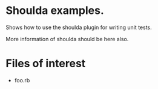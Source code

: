 # Shoulda examples.

Shows how to use the shoulda plugin for writing unit tests.

More information of shoulda should be here also.

# Files of interest

* foo.rb